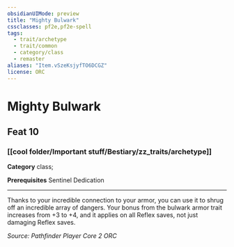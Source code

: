 ```yaml
---
obsidianUIMode: preview
title: "Mighty Bulwark"
cssclasses: pf2e,pf2e-spell
tags:
  - trait/archetype
  - trait/common
  - category/class
  - remaster
aliases: "Item.vSzeKsjyfTO6DCGZ"
license: ORC
---
```

# Mighty Bulwark
## Feat 10
### [[cool folder/Important stuff/Bestiary/zz_traits/archetype]]

**Category** class; 



**Prerequisites** Sentinel Dedication
* * *
Thanks to your incredible connection to your armor, you can use it to shrug off an incredible array of dangers. Your bonus from the bulwark armor trait increases from +3 to +4, and it applies on all Reflex saves, not just damaging Reflex saves.

*Source: Pathfinder Player Core 2*
*ORC*